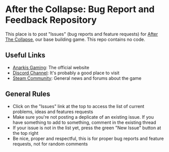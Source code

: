 # After the Collapse: Bug Report and Feedback Repository

This place is to post "Issues" (bug reports and feature requests) for [After The Collapse](https://store.steampowered.com/app/727570/After_the_Collapse/), our base building game. This repo contains no code.

## Useful Links

* [Anarkis Gaming](https://www.anarkisgaming.com): The official website
* [Discord Channel](https://discord.gg/anarkis): It's probably a good place to visit
* [Steam Community](https://steamcommunity.com/app/727570): General news and forums about the game

## General Rules

* Click on the "Issues" link at the top to access the list of current problems, ideas and features requests
* Make sure you're not posting a deplicate of an existing issue. If you have something to add to something, comment in the existing thread
* If your issue is not in the list yet, press the green "New Issue" button at the top right
* Be nice, proper and respectful, this is for proper bug reports and feature requests, not for random comments
